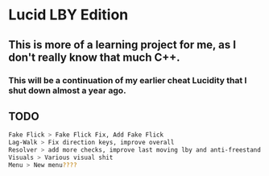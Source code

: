 # Lucid LBY Edition

## This is more of a learning project for me, as I don't really know that much C++. 
### This will be a continuation of my earlier cheat Lucidity that I shut down almost a year ago.

## TODO
```bash
Fake Flick > Fake Flick Fix, Add Fake Flick
Lag-Walk > Fix direction keys, improve overall
Resolver > add more checks, improve last moving lby and anti-freestand (idk how good no-spread resolver is atm)
Visuals > Various visual shit
Menu > New menu????
```
